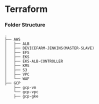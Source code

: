 # Terraform

### Folder Structure

```
.
├── AWS
│   ├── ALB
│   ├── DEVICEFARM-JENKINS(MASTER-SLAVE)
│   ├── EFS
│   ├── EKS
│   ├── EKS-ALB-CONTROLLER
│   ├── KMS
│   ├── S3
│   ├── VPC
│   └── WAF
├── GCP
    ├── gcp-vm
    └── gcp-vpc
    ├── gcp-gke

```
